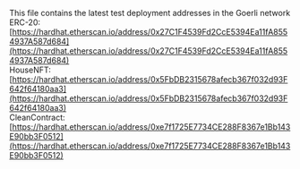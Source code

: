 This file contains the latest test deployment addresses in the Goerli network<br/>ERC-20: [https://hardhat.etherscan.io/address/0x27C1F4539Fd2CcE5394Ea11fA8554937A587d684](https://hardhat.etherscan.io/address/0x27C1F4539Fd2CcE5394Ea11fA8554937A587d684)<br/>HouseNFT: [https://hardhat.etherscan.io/address/0x5FbDB2315678afecb367f032d93F642f64180aa3](https://hardhat.etherscan.io/address/0x5FbDB2315678afecb367f032d93F642f64180aa3)<br/>CleanContract: [https://hardhat.etherscan.io/address/0xe7f1725E7734CE288F8367e1Bb143E90bb3F0512](https://hardhat.etherscan.io/address/0xe7f1725E7734CE288F8367e1Bb143E90bb3F0512)<br/>